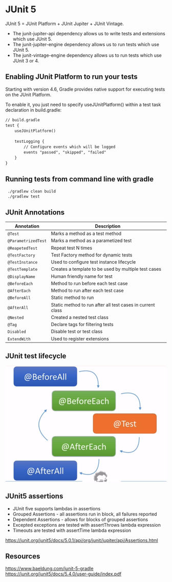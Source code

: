 # JUnit 5

JUnit 5 = JUnit Platform + JUnit Jupiter + JUnit Vintage.  

- The junit-jupiter-api dependency allows us to write tests and extensions which use JUnit 5.
- The junit-jupiter-engine dependency allows us to run tests which use JUnit 5.
- The junit-vintage-engine dependency allows us to run tests which use JUnit 3 or 4.

## Enabling JUnit Platform to run your tests

Starting with version 4.6, Gradle provides native support for executing tests on the JUnit Platform. 

To enable it, you just need to specify useJUnitPlatform() within a test task declaration in
build.gradle:

```txt
// build.gradle
test {
    useJUnitPlatform()
    
    testLogging {
        // Configure events which will be logged
        events "passed", "skipped", "failed"
    }
}
```

## Running tests from command line with gradle

```console
 ./gradlew clean build
 ./gradlew test
```

## JUnit Annotations

| Annotation | Description |
|------------|-------------|
| `@Test` | Marks a method as a test method |
| `@ParametrizedTest` | Marks a method as a parametized test |
| `@ReapetedTest` | Repeat test N times |
| `@TestFactory` | Test Factory method for dynamic tests |
| `@TestInstance` | Used to configure test instance lifecycle |
| `@TestTemplate` | Creates a template to be used by multiple test cases |
| `@DisplayName` | Human friendly name for test |
| `@BeforeEach` | Method to run before each test case |
| `@AfterEach` | Method to run after each test case |
| `@BeforeAll` | Static method to run |
| `@AfterAll` | Static method to run after all test cases in current class |
| `@Nested` | Created a nested test class |
| `@Tag` | Declare tags for filtering tests |
| `Disabled` | Disable test or test class |
| `ExtendWith` | Used to register extensions |

## JUnit test lifecycle

![JUnit test lifecycle](readme/junit-lifecycle.png?raw=true "JUnit test lifecycle")

## JUnit5 assertions

- JUnit five supports lambdas in assertions
- Grouped Assertions - all assertions run in block, all failures reported
- Dependent Assertions - allows for blocks of grouped assertions
- Excepted exceptions are tested with assertThrows lambda expression
- Timeouts are tested with assertTime lambda expression

https://junit.org/junit5/docs/5.0.1/api/org/junit/jupiter/api/Assertions.html

## Resources

https://www.baeldung.com/junit-5-gradle  
https://junit.org/junit5/docs/5.4.0/user-guide/index.pdf